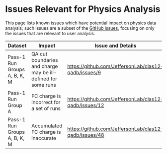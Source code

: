 # Issues Relevant for Physics Analysis

This page lists known issues which have potential impact on physics data analysis; such issues are a subset of the [GitHub issues](https://github.com/JeffersonLab/clas12-qadb/issues), focusing on only the issues that are relevant to user analysis.

| Dataset | Impact | Issue and Details |
| --- | --- | --- |
| Pass-1 Run Groups A, B, K, M | QA cut boundaries and charge may be ill-defined for some runs | https://github.com/JeffersonLab/clas12-qadb/issues/9 |
| Pass-1 Run Group A | FC charge is incorrect for a set of runs | https://github.com/JeffersonLab/clas12-qadb/issues/12 |
| Pass-1 Run Groups A, B, K, M | Accumulated FC charge is inaccurate | https://github.com/JeffersonLab/clas12-qadb/issues/48 |
